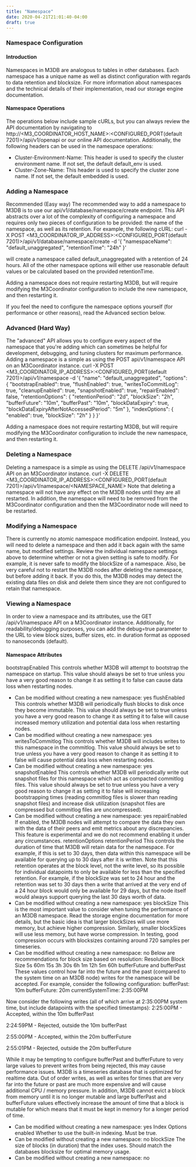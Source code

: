 ```yaml
---
title: "Namespace"
date: 2020-04-21T21:01:40-04:00
draft: true
---
```


### Namespace Configuration
#### Introduction

Namespaces in M3DB are analogous to tables in other databases. Each namespace has a unique name as well as distinct configuration with regards to data retention and blocksize. For more information about namespaces and the technical details of their implementation, read our storage engine documentation.

#### Namespace Operations
The operations below include sample cURLs, but you can always review the API documentation by navigating to
http://<M3_COORDINATOR_HOST_NAME>:<CONFIGURED_PORT(default 7201)>/api/v1/openapi or our online API documentation.
Additionally, the following headers can be used in the namespace operations:
- Cluster-Environment-Name:
This header is used to specify the cluster environment name. If not set, the default default_env is used.
- Cluster-Zone-Name:
This header is used to specify the cluster zone name. If not set, the default embedded is used.

### Adding a Namespace
Recommended (Easy way)
The recommended way to add a namespace to M3DB is to use our api/v1/database/namespace/create endpoint. This API abstracts over a lot of the complexity of configuring a namespace and requires only two pieces of configuration to be provided: the name of the namespace, as well as its retention.
For example, the following cURL:
curl -X POST <M3_COORDINATOR_IP_ADDRESS>:<CONFIGURED_PORT(default 7201)>/api/v1/database/namespace/create -d '{
  "namespaceName": "default_unaggregated",
  "retentionTime": "24h"
}'

will create a namespace called default_unaggregated with a retention of 24 hours. All of the other namespace options will either use reasonable default values or be calculated based on the provided retentionTime.

Adding a namespace does not require restarting M3DB, but will require modifying the M3Coordinator configuration to include the new namespace, and then restarting it.

If you feel the need to configure the namespace options yourself (for performance or other reasons), read the Advanced section below.

### Advanced (Hard Way)

The "advanced" API allows you to configure every aspect of the namespace that you're adding which can sometimes be helpful for development, debugging, and tuning clusters for maximum performance. Adding a namespace is a simple as using the POST api/v1/namespace API on an M3Coordinator instance.
curl -X POST <M3_COORDINATOR_IP_ADDRESS>:<CONFIGURED_PORT(default 7201)>/api/v1/namespace -d '{
  "name": "default_unaggregated",
  "options": {
    "bootstrapEnabled": true,
    "flushEnabled": true,
    "writesToCommitLog": true,
    "cleanupEnabled": true,
    "snapshotEnabled": true,
    "repairEnabled": false,
    "retentionOptions": {
      "retentionPeriod": "2d",
      "blockSize": "2h",
      "bufferFuture": "10m",
      "bufferPast": "10m",
      "blockDataExpiry": true,
      "blockDataExpiryAfterNotAccessedPeriod": "5m"
    },
    "indexOptions": {
      "enabled": true,
      "blockSize": "2h"
    }
  }
}'

Adding a namespace does not require restarting M3DB, but will require modifying the M3Coordinator configuration to include the new namespace, and then restarting it.

### Deleting a Namespace
Deleting a namespace is a simple as using the DELETE /api/v1/namespace API on an M3Coordinator instance.
curl -X DELETE <M3_COORDINATOR_IP_ADDRESS>:<CONFIGURED_PORT(default 7201)>/api/v1/namespace/<NAMESPACE_NAME>
Note that deleting a namespace will not have any effect on the M3DB nodes until they are all restarted. In addition, the namespace will need to be removed from the M3Coordinator configuration and then the M3Coordinator node will need to be restarted.

### Modifying a Namespace
There is currently no atomic namespace modification endpoint. Instead, you will need to delete a namespace and then add it back again with the same name, but modified settings. Review the individual namespace settings above to determine whether or not a given setting is safe to modify. For example, it is never safe to modify the blockSize of a namespace.
Also, be very careful not to restart the M3DB nodes after deleting the namespace, but before adding it back. If you do this, the M3DB nodes may detect the existing data files on disk and delete them since they are not configured to retain that namespace.

### Viewing a Namespace
In order to view a namespace and its attributes, use the GET /api/v1/namespace API on a M3Coordinator instance. Additionally, for readability/debugging purposes, you can add the debug=true parameter to the URL to view block sizes, buffer sizes, etc. in duration format as opposed to nanoseconds (default).

#### Namespace Attributes
bootstrapEnabled
This controls whether M3DB will attempt to bootstrap the namespace on startup. This value should always be set to true unless you have a very good reason to change it as setting it to false can cause data loss when restarting nodes.
- Can be modified without creating a new namespace: yes
flushEnabled
This controls whether M3DB will periodically flush blocks to disk once they become immutable. This value should always be set to true unless you have a very good reason to change it as setting it to false will cause increased memory utilization and potential data loss when restarting nodes.
- Can be modified without creating a new namespace: yes
writesToCommitlog
This controls whether M3DB will includes writes to this namespace in the commitlog. This value should always be set to true unless you have a very good reason to change it as setting it to false will cause potential data loss when restarting nodes.
- Can be modified without creating a new namespace: yes
snapshotEnabled
This controls whether M3DB will periodically write out snapshot files for this namespace which act as compacted commitlog files. This value should always be set to true unless you have a very good reason to change it as setting it to false will increasing bootstrapping times (reading commitlog files is slower than reading snapshot files) and increase disk utilization (snapshot files are compressed but commitlog files are uncompressed).
- Can be modified without creating a new namespace: yes
repairEnabled
If enabled, the M3DB nodes will attempt to compare the data they own with the data of their peers and emit metrics about any discrepancies. This feature is experimental and we do not recommend enabling it under any circumstances.
retentionOptions
retentionPeriod
This controls the duration of time that M3DB will retain data for the namespace. For example, if this is set to 30 days, then data within this namespace will be available for querying up to 30 days after it is written. Note that this retention operates at the block level, not the write level, so its possible for individual datapoints to only be available for less than the specified retention. For example, if the blockSize was set to 24 hour and the retention was set to 30 days then a write that arrived at the very end of a 24 hour block would only be available for 29 days, but the node itself would always support querying the last 30 days worth of data.
- Can be modified without creating a new namespace: yes
blockSize
This is the most important value to consider when tuning the performance of an M3DB namespace. Read the storage engine documentation for more details, but the basic idea is that larger blockSizes will use more memory, but achieve higher compression. Similarly, smaller blockSizes will use less memory, but have worse compression. In testing, good compression occurs with blocksizes containing around 720 samples per timeseries.
- Can be modified without creating a new namespace: no
Below are recommendations for block size based on resolution:
Resolution
Block Size
5s
60m
15s
3h
30s
6h
1m
12h
5m
60h
bufferFuture and bufferPast
These values control how far into the future and the past (compared to the system time on an M3DB node) writes for the namespace will be accepted. For example, consider the following configuration:
bufferPast: 10m
bufferFuture: 20m
currentSystemTime: 2:35:00PM

Now consider the following writes (all of which arrive at 2:35:00PM system time, but include datapoints with the specified timestamps):
2:25:00PM - Accepted, within the 10m bufferPast

2:24:59PM - Rejected, outside the 10m bufferPast

2:55:00PM - Accepted, within the 20m bufferFuture

2:55:01PM - Rejected, outside the 20m bufferFuture

While it may be tempting to configure bufferPast and bufferFuture to very large values to prevent writes from being rejected, this may cause performance issues. M3DB is a timeseries database that is optimized for realtime data. Out of order writes, as well as writes for times that are very far into the future or past are much more expensive and will cause additional CPU / memory pressure. In addition, M3DB cannot evict a block from memory until it is no longer mutable and large bufferPast and bufferFuture values effectively increase the amount of time that a block is mutable for which means that it must be kept in memory for a longer period of time.
- Can be modified without creating a new namespace: yes
Index Options
enabled
Whether to use the built-in indexing. Must be true.
- Can be modified without creating a new namespace: no
blockSize
The size of blocks (in duration) that the index uses. Should match the databases blocksize for optimal memory usage.
- Can be modified without creating a new namespace: no
